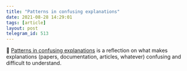 ```yaml
---
title: "Patterns in confusing explanations"
date: 2021-08-28 14:29:01
tags: [article]
layout: post
telegram_id: 513
---
```


📄 [Patterns in confusing explanations](https://jvns.ca/blog/confusing-explanations/) is a reflection on what makes explanations (papers, documentation, articles, whatever) confusing and difficult to understand.
